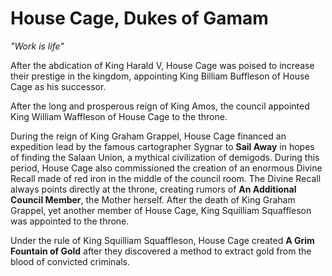 # House Cage, Dukes of Gamam

_"Work is life"_

After the abdication of King Harald V, House Cage was poised to increase their prestige in the kingdom, appointing King Billiam Buffleson of House Cage as his successor.

After the long and prosperous reign of King Amos, the council appointed King William Waffleson of House Cage to the throne.

During the reign of King Graham Grappel, House Cage financed an expedition lead by the famous cartographer Sygnar to **Sail Away** in hopes of finding the Salaan Union, a mythical civilization of demigods. During this period, House Cage also commissioned the creation of an enormous Divine Recall made of red iron in the middle of the council room. The Divine Recall always points directly at the throne, creating rumors of **An Additional Council Member**, the Mother herself. After the death of King Graham Grappel, yet another member of House Cage, King Squilliam Squaffleson was appointed to the throne.

Under the rule of King Squilliam Squaffleson, House Cage created **A Grim Fountain of Gold** after they discovered a method to extract gold from the blood of convicted criminals.

